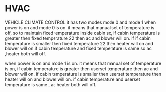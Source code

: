 # HVAC
VEHICLE CLIMATE CONTROL
it has two modes mode 0 and mode 1
when power is on and mode 0 is on. it means that manual set of temperature is off, so to maintain fixed temperature inside cabin
so, if cabin temperature is greater then fixed temperature 22 then ac and blower will on. if if cabin temperature is smaller then fixed temperature 22 then heater will on and blower will on.if cabin temperature and fixed temperature is same so ac ,heater both will off.

when power is on and mode 1 is on. it means that manual set of temperature is on, if cabin temperature is greater then userset temperature  then ac and blower will on. if cabin temperature is smaller then userset temperature then heater will on and blower will on.
if cabin temperature and userset temperature is same , ac heater both will off.
